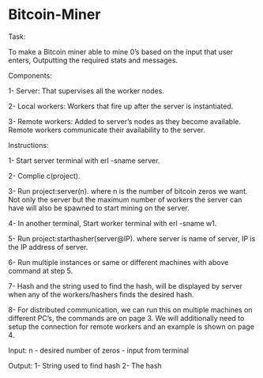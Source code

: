 # Bitcoin-Miner

Task:

To make a Bitcoin miner able to mine 0’s based on the input that user enters, Outputting the required stats
and messages.

Components:

1- Server: That supervises all the worker nodes.

2- Local workers: Workers that fire up after the server is instantiated.

3- Remote workers: Added to server’s nodes as they become available. Remote workers communicate their
availability to the server.

Instructions:

1- Start server terminal with erl -sname server.

2- Complie c(project).

3- Run project:server(n). where n is the number of bitcoin zeros we want. Not only the server but
the maximum number of workers the server can have will also be spawned to start mining on the server.

4- In another terminal, Start worker terminal with erl -sname w1.

5- Run project:starthasher(server@IP). where server is name of server, IP is the IP address
of server.

6- Run multiple instances or same or different machines with above command at step 5.

7- Hash and the string used to find the hash, will be displayed by server when any of the workers/hashers
finds the desired hash.

8- For distributed communication, we can run this on multiple machines on different PC’s, the commands
are on page 3. We will additionally need to setup the connection for remote workers and an example is
shown on page 4.

Input:
n - desired number of zeros - input from terminal

Output:
1- String used to find hash
2- The hash

